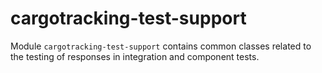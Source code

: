 # cargotracking-test-support

Module `cargotracking-test-support` contains common classes related to the testing of responses in integration and component tests.
